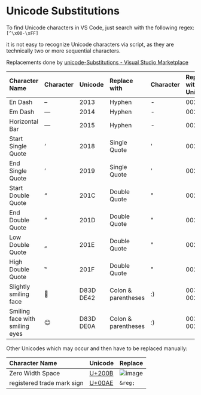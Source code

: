 # Unicode Substitutions

To find Unicode characters in VS Code, just search with the following regex:
`[^\x00-\xFF]`



it is not easy to recognize Unicode characters via script, as they are technically two or more sequential characters.

Replacements done by [unicode-Substitutions - Visual Studio Marketplace](https://marketplace.visualstudio.com/items?itemName=GlenBuktenica.unicode-substitutions)

| **Character Name**             | **Character** | **Unicode** | **Replace with**    | **Character** | **Replace with Unicode** |
| :----------------------------- | :------------ | :---------- | :------------------ | :------------ | :----------------------- |
| En Dash                        | –             | 2013        | Hyphen              | -             | 002D                     |
| Em Dash                        | —             | 2014        | Hyphen              | -             | 002D                     |
| Horizontal Bar                 | ―             | 2015        | Hyphen              | -             | 002D                     |
| Start Single Quote             | ‘             | 2018        | Single Quote        | '             | 0027                     |
| End Single Quote               | ’             | 2019        | Single Quote        | '             | 0027                     |
| Start Double Quote             | “             | 201C        | Double Quote        | "             | 0022                     |
| End Double Quote               | ”             | 201D        | Double Quote        | "             | 0022                     |
| Low Double Quote               | „             | 201E        | Double Quote        | "             | 0022                     |
| High Double Quote              | ‟             | 201F        | Double Quote        | "             | 0022                     |
| Slightly smiling face          | 🙂             | D83D DE42   | Colon & parentheses | :)            | 003A 0029                |
| Smiling face with smiling eyes | 😊             | D83D DE0A   | Colon & parentheses | :)            | 003A 0029                |

Other Unicodes which may occur and then have to be replaced manually:

| **Character Name**         | **Unicode**                                   | **Replace** |
| :------------------------- | :-------------------------------------------- | :---------- |
| Zero Width Space           | [ U+200B](https://unicode-table.com/en/200B/) |  ![image](https://github.com/macphil/passt/assets/7562031/77ec16f6-4e17-44fd-ac26-fd5b4a046062)|
| registered trade mark sign | [U+00AE](https://unicode-table.com/en/00AE/)  | `&reg;`     |
